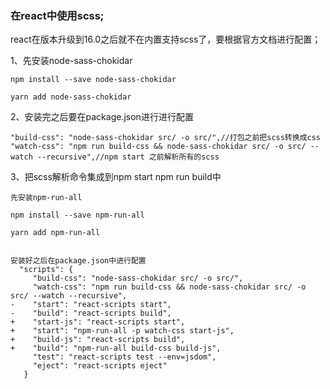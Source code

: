 ### 在react中使用scss;

react在版本升级到16.0之后就不在内置支持scss了，要根据官方文档进行配置；



1、先安装node-sass-chokidar

```
npm install --save node-sass-chokidar

yarn add node-sass-chokidar
```

2、安装完之后要在package.json进行进行配置

```
"build-css": "node-sass-chokidar src/ -o src/",//打包之前把scss转换成css
"watch-css": "npm run build-css && node-sass-chokidar src/ -o src/ --watch --recursive",//npm start 之前解析所有的scss
```

3、把scss解析命令集成到npm start    npm run build中

```
先安装npm-run-all

npm install --save npm-run-all

yarn add npm-run-all


安装好之后在package.json中进行配置
  "scripts": {
     "build-css": "node-sass-chokidar src/ -o src/",
     "watch-css": "npm run build-css && node-sass-chokidar src/ -o src/ --watch --recursive",
-    "start": "react-scripts start",
-    "build": "react-scripts build",
+    "start-js": "react-scripts start",
+    "start": "npm-run-all -p watch-css start-js",
+    "build-js": "react-scripts build",
+    "build": "npm-run-all build-css build-js",
     "test": "react-scripts test --env=jsdom",
     "eject": "react-scripts eject"
   }
```



